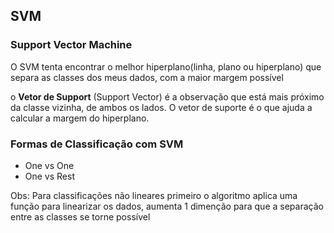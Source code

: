 ## SVM
### Support Vector Machine <br>
O SVM tenta encontrar o melhor hiperplano(linha, plano ou hiperplano) que separa as classes dos meus dados, com a maior margem possível

o __Vetor de Support__ (Support Vector) é a observação que está mais próximo da classe vizinha, de ambos os lados. O vetor de suporte é o que ajuda a calcular a margem do hiperplano.

### Formas de Classificação com SVM
- One vs One
- One vs Rest

Obs: Para classificações não lineares primeiro o algoritmo aplica uma função para linearizar os dados, aumenta 1 dimenção para que a separação entre as classes se torne possível
